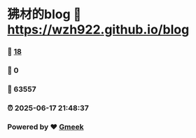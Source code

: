 # 狒材的blog :link: https://wzh922.github.io/blog 
### :page_facing_up: [18](https://wzh922.github.io/blog/tag.html) 
### :speech_balloon: 0 
### :hibiscus: 63557 
### :alarm_clock: 2025-06-17 21:48:37 
### Powered by :heart: [Gmeek](https://github.com/Meekdai/Gmeek)
